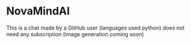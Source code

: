 # NovaMindAI
This is a chat made by a GitHub user (languages used python) does not need any subscription (image generation coming soon)

